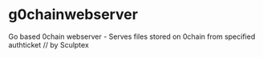 # g0chainwebserver
Go based 0chain webserver - Serves files stored on 0chain from specified authticket // by Sculptex

